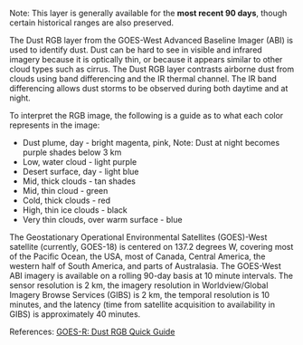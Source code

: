 Note: This layer is generally available for the **most recent 90 days**, though certain historical ranges are also preserved.

The Dust RGB layer from the GOES-West Advanced Baseline Imager (ABI) is used to identify dust. Dust can be hard to see in visible and infrared imagery because it is optically thin, or because it appears similar to other cloud types such as cirrus. The Dust RGB layer contrasts airborne dust from clouds using band differencing and the IR thermal channel. The IR band differencing allows dust storms to be observed during both daytime and at night.

To interpret the RGB image, the following is a guide as to what each color represents in the image:

* Dust plume, day - bright magenta, pink, Note: Dust at night becomes purple shades below 3 km
* Low, water cloud - light purple
* Desert surface, day - light blue
* Mid, thick clouds - tan shades
* Mid, thin cloud - green
* Cold, thick clouds - red
* High, thin ice clouds - black
* Very thin clouds, over warm surface - blue

The Geostationary Operational Environmental Satellites (GOES)-West satellite (currently, GOES-18) is centered on 137.2 degrees W, covering most of the Pacific Ocean, the USA, most of Canada, Central America, the western half of South America, and parts of Australasia. The GOES-West ABI imagery is available on a rolling 90-day basis at 10 minute intervals. The sensor resolution is 2 km, the imagery resolution in Worldview/Global Imagery Browse Services (GIBS) is 2 km, the temporal resolution is 10 minutes, and the latency (time from satellite acquisition to availability in GIBS) is approximately 40 minutes.

References: [GOES-R: Dust RGB Quick Guide](https://www.star.nesdis.noaa.gov/goes/documents/QuickGuide_Dust_RGB.pdf)
